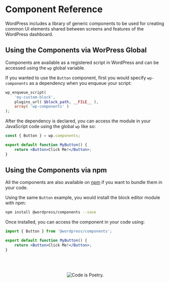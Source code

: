 # Component Reference

WordPress includes a library of generic components to be used for creating common UI elements shared between screens and features of the WordPress dashboard.

## Using the Components via WorPress Global

Components are available as a registered script in WordPress and can be accessed using the `wp` global variable.

If you wanted to use the `Button` component, first you would specify `wp-components` as a dependency when you enqueue your script:

```php
wp_enqueue_script(
	'my-custom-block',
	plugins_url( $block_path, __FILE__ ),
	array( 'wp-components' )
);
```

After the dependency is declared, you can access the module in your JavaScript code using the global `wp` like so:

```jsx
const { Button } = wp.components;

export default function MyButton() {
	return <Button>Click Me!</Button>;
}
```

## Using the Components via npm

All the components are also available on [npm](https://www.npmjs.com/org/wordpress) if you want to bundle them in your code.

Using the same `Button` example, you would install the block editor module with npm:

```bash
npm install @wordpress/components --save
```

Once installed, you can access the component in your code using:

```jsx
import { Button } from '@wordpress/components';

export default function MyButton() {
	return <Button>Click Me!</Button>;
}
```

<br/><br/><p align="center"><img src="https://s.w.org/style/images/codeispoetry.png?1" alt="Code is Poetry." /></p>
